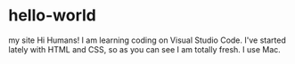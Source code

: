 # hello-world
my site
Hi Humans!
I am learning coding on Visual Studio Code. I've started lately with HTML and CSS, so as you can see I am totally fresh. I use Mac.
